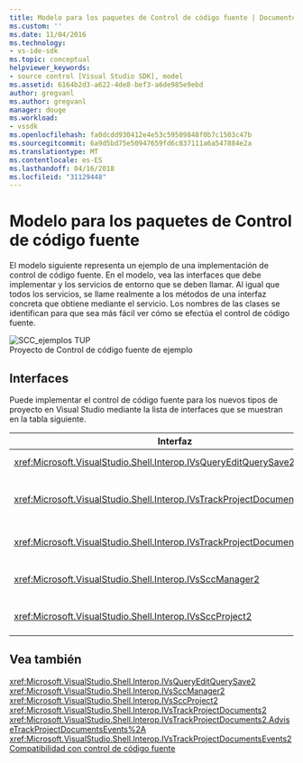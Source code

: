 ```yaml
---
title: Modelo para los paquetes de Control de código fuente | Documentos de Microsoft
ms.custom: ''
ms.date: 11/04/2016
ms.technology:
- vs-ide-sdk
ms.topic: conceptual
helpviewer_keywords:
- source control [Visual Studio SDK], model
ms.assetid: 6164b2d3-a622-4de8-bef3-a6de985e9ebd
author: gregvanl
ms.author: gregvanl
manager: douge
ms.workload:
- vssdk
ms.openlocfilehash: fa0dcdd930412e4e53c59509848f0b7c1503c47b
ms.sourcegitcommit: 6a9d5bd75e50947659fd6c837111a6a547884e2a
ms.translationtype: MT
ms.contentlocale: es-ES
ms.lasthandoff: 04/16/2018
ms.locfileid: "31129448"
---
```

# <a name="model-for-source-control-packages"></a>Modelo para los paquetes de Control de código fuente
El modelo siguiente representa un ejemplo de una implementación de control de código fuente. En el modelo, vea las interfaces que debe implementar y los servicios de entorno que se deben llamar. Al igual que todos los servicios, se llame realmente a los métodos de una interfaz concreta que obtiene mediante el servicio. Los nombres de las clases se identifican para que sea más fácil ver cómo se efectúa el control de código fuente.  
  
 ![SCC&#95;ejemplos TUP](../../extensibility/internals/media/scc_tup.gif "SCC_TUP")  
Proyecto de Control de código fuente de ejemplo  
  
## <a name="interfaces"></a>Interfaces  
 Puede implementar el control de código fuente para los nuevos tipos de proyecto en Visual Studio mediante la lista de interfaces que se muestran en la tabla siguiente.  
  
|Interfaz|Usar|  
|---------------|---------|  
|<xref:Microsoft.VisualStudio.Shell.Interop.IVsQueryEditQuerySave2>|Llama a los proyectos y editores antes de que guarde o archivos de cambio (modificado). Esta interfaz se tiene acceso con el <xref:Microsoft.VisualStudio.Shell.Interop.SVsQueryEditQuerySave> service.|  
|<xref:Microsoft.VisualStudio.Shell.Interop.IVsTrackProjectDocuments2>|Llama a los proyectos para solicitar permiso para agregar, quitar o cambiar el nombre de un archivo o directorio. Esta interfaz también se denomina proyectos para informar el entorno cuando una aprobadas de agregar, quitar o cambiar el nombre de acción ha finalizado. Se tiene acceso mediante el <xref:Microsoft.VisualStudio.Shell.Interop.SVsTrackProjectDocuments> service.|  
|<xref:Microsoft.VisualStudio.Shell.Interop.IVsTrackProjectDocumentsEvents2>|Implementado por cualquier entidad que se registra para recibir una notificación cuando agrega proyectos, cambiar el nombre o quitar un archivo o directorio. Para registrarse para la notificación de eventos, llamar a <xref:Microsoft.VisualStudio.Shell.Interop.IVsTrackProjectDocuments2.AdviseTrackProjectDocumentsEvents%2A>.|  
|<xref:Microsoft.VisualStudio.Shell.Interop.IVsSccManager2>|Llama a los proyectos que se va a registrar con el paquete de control de código fuente como obtener información sobre el estado de control de código fuente. Esta interfaz se tiene acceso con el <xref:Microsoft.VisualStudio.Shell.Interop.SVsSccManager> service.|  
|<xref:Microsoft.VisualStudio.Shell.Interop.IVsSccProject2>|Implementa el proyecto para responder a las solicitudes de control de código fuente para obtener información acerca de los archivos y para obtener el origen de la configuración de control necesaria para el archivo de proyecto.|  
  
## <a name="see-also"></a>Vea también  
 <xref:Microsoft.VisualStudio.Shell.Interop.IVsQueryEditQuerySave2>   
 <xref:Microsoft.VisualStudio.Shell.Interop.IVsSccManager2>   
 <xref:Microsoft.VisualStudio.Shell.Interop.IVsSccProject2>   
 <xref:Microsoft.VisualStudio.Shell.Interop.IVsTrackProjectDocuments2>   
 <xref:Microsoft.VisualStudio.Shell.Interop.IVsTrackProjectDocuments2.AdviseTrackProjectDocumentsEvents%2A>   
 <xref:Microsoft.VisualStudio.Shell.Interop.IVsTrackProjectDocumentsEvents2>   
 [Compatibilidad con control de código fuente](../../extensibility/internals/supporting-source-control.md)